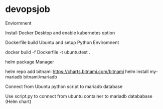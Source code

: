 # devopsjob
Enviormnent

Install Docker Desktop and enable kubernetes option

Dockerfile build Ubuntu and setup Python Enviromnent

docker build -f Dockerfile -t ubuntu:test .

helm package Manager

helm repo add bitnami https://charts.bitnami.com/bitnami
helm install my-mariadb bitnami/mariadb

Connect from Ubuntu python script to mariadb database

Use script.py to connect from ubuntu container to mariadb datababase (Helm chart)
